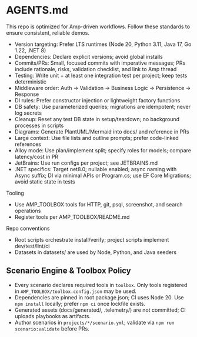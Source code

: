 # AGENTS.md

This repo is optimized for Amp-driven workflows. Follow these standards to ensure consistent, reliable demos.

- Version targeting: Prefer LTS runtimes (Node 20, Python 3.11, Java 17, Go 1.22, .NET 8)
- Dependencies: Declare explicit versions; avoid global installs
- Commits/PRs: Small, focused commits with imperative messages; PRs include rationale, risks, validation checklist, and link to Amp thread
- Testing: Write unit + at least one integration test per project; keep tests deterministic
- Middleware order: Auth → Validation → Business Logic → Persistence → Response
- DI rules: Prefer constructor injection or lightweight factory functions
- DB safety: Use parameterized queries; migrations are idempotent; never log secrets
- Cleanup: Reset any test DB state in setup/teardown; no background processes in scripts
- Diagrams: Generate PlantUML/Mermaid into docs/ and reference in PRs
- Large context: Use file lists and outline prompts; prefer code-linked references
- Alloy mode: Use plan/implement split; specify roles for models; compare latency/cost in PR
- JetBrains: Use run configs per project; see JETBRAINS.md
- .NET specifics: Target net8.0; nullable enabled; async naming with Async suffix; DI via minimal APIs or Program.cs; use EF Core Migrations; avoid static state in tests

Tooling
- Use AMP_TOOLBOX tools for HTTP, git, psql, screenshot, and search operations
- Register tools per AMP_TOOLBOX/README.md

Repo conventions
- Root scripts orchestrate install/verify; project scripts implement dev/test/lint/ci
- Datasets in datasets/ are used by Node, Python, and Java seeders

## Scenario Engine & Toolbox Policy
- Every scenario declares required tools in `toolbox`. Only tools registered in `AMP_TOOLBOX/toolbox.config.json` may be used.
- Dependencies are pinned in root package.json; CI uses Node 20. Use `npm install` locally; prefer `npm ci` once lockfile exists.
- Generated assets (docs/generated/, .telemetry/) are not committed; CI uploads playbooks as artifacts.
- Author scenarios in `projects/*/scenario.yml`; validate via `npm run scenario:validate` before PRs.

